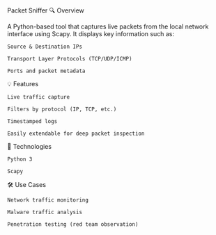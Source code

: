 Packet Sniffer
🔍 Overview

A Python-based tool that captures live packets from the local network interface using Scapy. It displays key information such as:

    Source & Destination IPs

    Transport Layer Protocols (TCP/UDP/ICMP)

    Ports and packet metadata

💡 Features

    Live traffic capture

    Filters by protocol (IP, TCP, etc.)

    Timestamped logs

    Easily extendable for deep packet inspection

🚀 Technologies

    Python 3

    Scapy

🛠️ Use Cases

    Network traffic monitoring

    Malware traffic analysis

    Penetration testing (red team observation)
